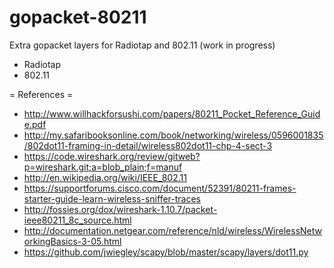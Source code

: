 gopacket-80211
==============

Extra gopacket layers for Radiotap and 802.11 (work in progress)

* Radiotap
* 802.11

= References =
* http://www.willhackforsushi.com/papers/80211_Pocket_Reference_Guide.pdf
* http://my.safaribooksonline.com/book/networking/wireless/0596001835/802dot11-framing-in-detail/wireless802dot11-chp-4-sect-3
* https://code.wireshark.org/review/gitweb?p=wireshark.git;a=blob_plain;f=manuf
* http://en.wikipedia.org/wiki/IEEE_802.11
* https://supportforums.cisco.com/document/52391/80211-frames-starter-guide-learn-wireless-sniffer-traces
* http://fossies.org/dox/wireshark-1.10.7/packet-ieee80211_8c_source.html 
* http://documentation.netgear.com/reference/nld/wireless/WirelessNetworkingBasics-3-05.html
* https://github.com/jwiegley/scapy/blob/master/scapy/layers/dot11.py

 
